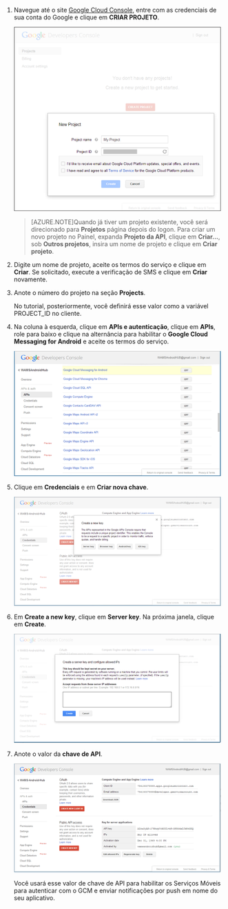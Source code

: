 
1. Navegue até o site <a href="http://cloud.google.com/console" target="_blank">Google Cloud Console</a>, entre com as credenciais de sua conta do Google e clique em **CRIAR PROJETO**.

   	![](./media/notification-hubs-android-get-started/mobile-services-google-new-project.png)   

	>[AZURE.NOTE]Quando já tiver um projeto existente, você será direcionado para <strong>Projetos</strong> página depois do logon. Para criar um novo projeto no Painel, expanda <strong>Projeto da API</strong>, clique em <strong>Criar...</strong>, sob <strong>Outros projetos</strong>, insira um nome de projeto e clique em <strong>Criar projeto</strong>.

2. Digite um nome de projeto, aceite os termos do serviço e clique em **Criar**. Se solicitado, execute a verificação de SMS e clique em **Criar** novamente.

3. Anote o número do projeto na seção **Projects**. 

	No tutorial, posteriormente, você definirá esse valor como a variável PROJECT_ID no cliente.

4. Na coluna à esquerda, clique em **APIs e autenticação**, clique em **APIs**, role para baixo e clique na alternância para habilitar o **Google Cloud Messaging for Android** e aceite os termos do serviço. 

	![](./media/notification-hubs-android-get-started/mobile-services-google-enable-GCM.png)

5. Clique em **Credenciais** e em **Criar nova chave**. 

   	![](./media/notification-hubs-android-get-started/mobile-services-google-create-server-key.png)

6. Em **Create a new key**, clique em **Server key**. Na próxima janela, clique em **Create**.

   	![](./media/notification-hubs-android-get-started/mobile-services-google-create-server-key2.png)

7. Anote o valor da **chave de API**.

   	![](./media/notification-hubs-android-get-started/mobile-services-google-create-server-key3.png) 

	Você usará esse valor de chave de API para habilitar os Serviços Móveis para autenticar com o GCM e enviar notificações por push em nome do seu aplicativo.


<!--HONumber=47-->
